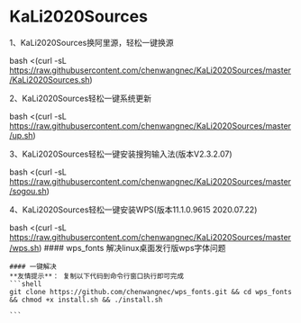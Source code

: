 # KaLi2020Sources
1、KaLi2020Sources换阿里源，轻松一键换源

  bash <(curl -sL https://raw.githubusercontent.com/chenwangnec/KaLi2020Sources/master/KaLi2020Sources.sh)


2、KaLi2020Sources轻松一键系统更新


  bash <(curl -sL https://raw.githubusercontent.com/chenwangnec/KaLi2020Sources/master/up.sh)


3、KaLi2020Sources轻松一键安装搜狗输入法(版本V2.3.2.07)


  bash <(curl -sL https://raw.githubusercontent.com/chenwangnec/KaLi2020Sources/master/sogou.sh)


4、KaLi2020Sources轻松一键安装WPS(版本11.1.0.9615 2020.07.22)


  bash <(curl -sL https://raw.githubusercontent.com/chenwangnec/KaLi2020Sources/master/wps.sh)
    #### wps_fonts
    解决linux桌面发行版wps字体问题

    #### 一键解决
    **友情提示**： 复制以下代码到命令行窗口执行即可完成
    ```shell
    git clone https://github.com/chenwangnec/wps_fonts.git && cd wps_fonts && chmod +x install.sh && ./install.sh

    ```
